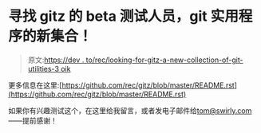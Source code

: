# 寻找 gitz 的 beta 测试人员，git 实用程序的新集合！

> 原文:[https://dev . to/rec/looking-for-gitz-a-new-collection-of-git-utilities-3 oik](https://dev.to/rec/looking-for-beta-testers-for-gitz-a-new-collection-of-git-utilities-3oik)

更多信息在这里:[https://github.com/rec/gitz/blob/master/README.rst](https://github.com/rec/gitz/blob/master/README.rst)

如果你有兴趣测试这个，在这里给我留言，或者发电子邮件给[tom@swirly.com](mailto:tom@swirly.com)——提前感谢！